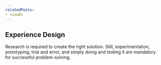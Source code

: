```yaml
---
relatedPosts:
- view01
---
```

## Experience Design

Research is required to create the right solution. Still, experimentation, prototyping, trial and error, and simply doing and testing it are mandatory for successful problem-solving.